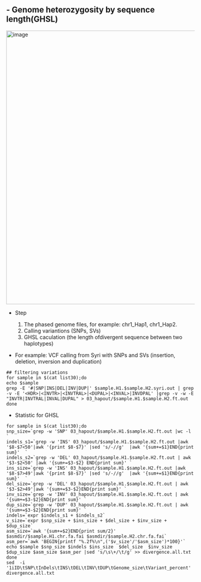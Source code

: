 ## - Genome heterozygosity by sequence length(GHSL) 
<img width="730" alt="image" src="https://github.com/user-attachments/assets/a37c1e9a-7c6b-424d-919e-4fe3d659846d">


- Step
  1) The phased genome files, for example: chr1_Hap1, chr1_Hap2.
  2) Calling variantions (SNPs, SVs)
  3) GHSL caculation (the length ofdivergent sequence between two haplotypes)


- For example: VCF calling from Syri with SNPs and SVs (insertion, deletion, inversion and duplication)

```
## filtering variations
for sample in $(cat list30);do
echo $sample 
grep -E '#|SNP|INS|DEL|INV|DUP|' $sample.H1.$sample.H2.syri.out | grep -v -E '<HDR>|<INVTR>|<INVTRAL>|<DUPAL>|<INVAL>|INVDPAL' |grep -v -w -E "INVTR|INVTRAL|INVAL|DUPAL" > 03_hapout/$sample.H1.$sample.H2.ft.out
done
```
- Statistic for GHSL
```
for sample in $(cat list30);do
snp_size=`grep -w 'SNP' 03_hapout/$sample.H1.$sample.H2.ft.out |wc -l `
indels_s1=`grep -w 'INS' 03_hapout/$sample.H1.$sample.H2.ft.out |awk '$8-$7<50'|awk '{print $8-$7}' |sed 's/-//g'  |awk '{sum+=$1}END{print sum}'  `
indels_s2=`grep -w 'DEL' 03_hapout/$sample.H1.$sample.H2.ft.out | awk '$3-$2<50' |awk '{sum+=$3-$2} END{print sum}' `
ins_size=`grep -w 'INS' 03_hapout/$sample.H1.$sample.H2.ft.out |awk '$8-$7>49'|awk '{print $8-$7}' |sed 's/-//g'  |awk '{sum+=$1}END{print sum}'  `
del_size=`grep -w 'DEL' 03_hapout/$sample.H1.$sample.H2.ft.out | awk '$3-$2>49'|awk '{sum+=$3-$2}END{print sum}' `
inv_size=`grep -w 'INV' 03_hapout/$sample.H1.$sample.H2.ft.out | awk '{sum+=$3-$2}END{print sum}' `
dup_size=`grep -w 'DUP' 03_hapout/$sample.H1.$sample.H2.ft.out | awk '{sum+=$3-$2}END{print sum}' `
indels=`expr $indels_s1 + $indels_s2`
v_size=`expr $snp_size + $ins_size + $del_size + $inv_size + $dup_size`
asm_size=`awk '{sum+=$2}END{print sum/2}' $asmdir/$sample.H1.chr.fa.fai $asmdir/$sample.H2.chr.fa.fai`
asm_per=`awk 'BEGIN{printf "%.2f%\n",('$v_size'/'$asm_size')*100}'`
echo $sample $snp_size $indels $ins_size  $del_size  $inv_size  $dup_size $asm_size $asm_per |sed 's/\s\+/\t/g' >> divergence.all.txt
done
sed  -i '1iID\tSNP\tInDels\tINS\tDEL\tINV\tDUP\tGenome_size\tVariant_percent' divergence.all.txt
```

